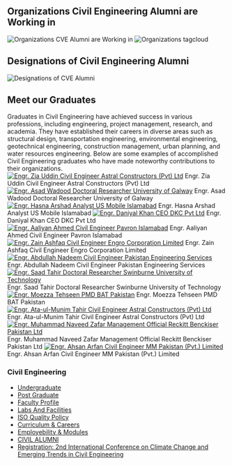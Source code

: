 ##  **Organizations** Civil Engineering Alumni are Working in
![Organizations CVE Alumni are Working in](https://giki.edu.pk/wp-content/uploads/2023/04/Organizations-CVE-Alumni-are-Working-in.jpeg)
![Organizations tagcloud](https://giki.edu.pk/dce/civil-alumni/)
##  **Designations** of Civil Engineering Alumni
![Designations of CVE Alumni](https://giki.edu.pk/dce/civil-alumni/)
## Meet our Graduates
Graduates in Civil Engineering have achieved success in various professions, including engineering, project management, research, and academia. They have established their careers in diverse areas such as structural design, transportation engineering, environmental engineering, geotechnical engineering, construction management, urban planning, and water resources engineering. Below are some examples of accomplished Civil Engineering graduates who have made noteworthy contributions to their organizations.
[![Engr. Zia Uddin Civil Engineer Astral Constructors \(Pvt\) Ltd](https://giki.edu.pk/dce/civil-alumni/)](https://giki.edu.pk/wp-content/uploads/2023/04/Zia.jpg)
Engr. Zia Uddin Civil Engineer Astral Constructors (Pvt) Ltd 
[![Engr. Asad Wadood Doctoral Researcher University of Galway](https://giki.edu.pk/dce/civil-alumni/)](https://giki.edu.pk/wp-content/uploads/2023/04/Asad.jpg)
Engr. Asad Wadood Doctoral Researcher University of Galway
[![Engr. Hasna Arshad Analyst US Mobile Islamabad](https://giki.edu.pk/dce/civil-alumni/)](https://giki.edu.pk/wp-content/uploads/2023/04/SquarePic_20220910_10591232.jpg)
Engr. Hasna Arshad Analyst US Mobile Islamabad 
[![Engr. Daniyal Khan CEO DKC Pvt Ltd](https://giki.edu.pk/dce/civil-alumni/)](https://giki.edu.pk/wp-content/uploads/2023/04/Engr.-Daniyal-Khan-1.jpg)
Engr. Daniyal Khan CEO DKC Pvt Ltd 
[![Engr. Aaliyan Ahmed Civil Engineer Pavron Islamabad](https://giki.edu.pk/dce/civil-alumni/)](https://giki.edu.pk/wp-content/uploads/2023/04/Engr.-Aaliyan-Ahmed.jpg)
Engr. Aaliyan Ahmed Civil Engineer Pavron Islamabad 
[![Engr. Zain Ashfaq Civil Engineer Engro Corporation Limited](https://giki.edu.pk/dce/civil-alumni/)](https://giki.edu.pk/wp-content/uploads/2023/04/Engr.-Zain-Ashfaq.jpg)
Engr. Zain Ashfaq Civil Engineer Engro Corporation Limited 
[![Engr. Abdullah Nadeem Civil Engineer Pakistan Engineering Services](https://giki.edu.pk/dce/civil-alumni/)](https://giki.edu.pk/wp-content/uploads/2023/04/Abdullah.jpg)
Engr. Abdullah Nadeem Civil Engineer Pakistan Engineering Services 
[![Engr. Saad Tahir Doctoral Researcher Swinburne University of Technology](https://giki.edu.pk/dce/civil-alumni/)](https://giki.edu.pk/wp-content/uploads/2023/04/saad-tahir.jpg)
Engr. Saad Tahir Doctoral Researcher Swinburne University of Technology 
[![Engr. Moezza Tehseen PMD BAT Pakistan](https://giki.edu.pk/dce/civil-alumni/)](https://giki.edu.pk/wp-content/uploads/2023/04/Engr.-Moezza-Tehseen.jpg)
Engr. Moezza Tehseen PMD BAT Pakistan 
[![Engr. Ata-ul-Munim Tahir Civil Engineer Astral Constructors \(Pvt\) Ltd](https://giki.edu.pk/dce/civil-alumni/)](https://giki.edu.pk/wp-content/uploads/2023/04/Ata.jpg)
Engr. Ata-ul-Munim Tahir Civil Engineer Astral Constructors (Pvt) Ltd 
[![Engr. Muhammad Naveed Zafar Management Official Reckitt Benckiser Pakistan Ltd](https://giki.edu.pk/dce/civil-alumni/)](https://giki.edu.pk/wp-content/uploads/2023/04/Engr.-Muhammad-Naveed-Zafar.jpg)
Engr. Muhammad Naveed Zafar Management Official Reckitt Benckiser Pakistan Ltd 
[![Engr. Ahsan Arfan Civil Engineer MM Pakistan \(Pvt.\) Limited](https://giki.edu.pk/dce/civil-alumni/)](https://giki.edu.pk/wp-content/uploads/2023/04/ahsan.png)
Engr. Ahsan Arfan Civil Engineer MM Pakistan (Pvt.) Limited
### Civil Engineering
  * [Undergraduate](https://giki.edu.pk/dce/dce-undergraduate/)
  * [Post Graduate](https://giki.edu.pk/dce/dce-graduate/)
  * [Faculty Profile](https://giki.edu.pk/dce/dce-faculty-profile/)
  * [Labs And Facilities](https://giki.edu.pk/dce/dce-labs-and-facilities/)
  * [ISO Quality Policy](https://giki.edu.pk/iso-quality-policy/)
  * [Curriculum & Careers](https://giki.edu.pk/dce/curriculum-careers/)
  * [Employebility & Modules](https://giki.edu.pk/dce/employebility-modules/)
  * [CIVIL ALUMNI](https://giki.edu.pk/dce/civil-alumni/)
  * [Registration: 2nd International Conference on Climate Change and Emerging Trends in Civil Engineering](https://giki.edu.pk/dce/ccetc/)


